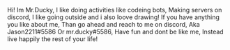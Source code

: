 Hi! Im Mr.Ducky, I like doing activities like codeing bots, Making servers on discord, I like going outside and i also loove drawing!
If you have anything you like about me, Than go ahead and reach to me on discord,
Aka Jason2211#5586
Or mr.ducky#5586,
Have fun and dont be like me, Instead live happily the rest of your life!
